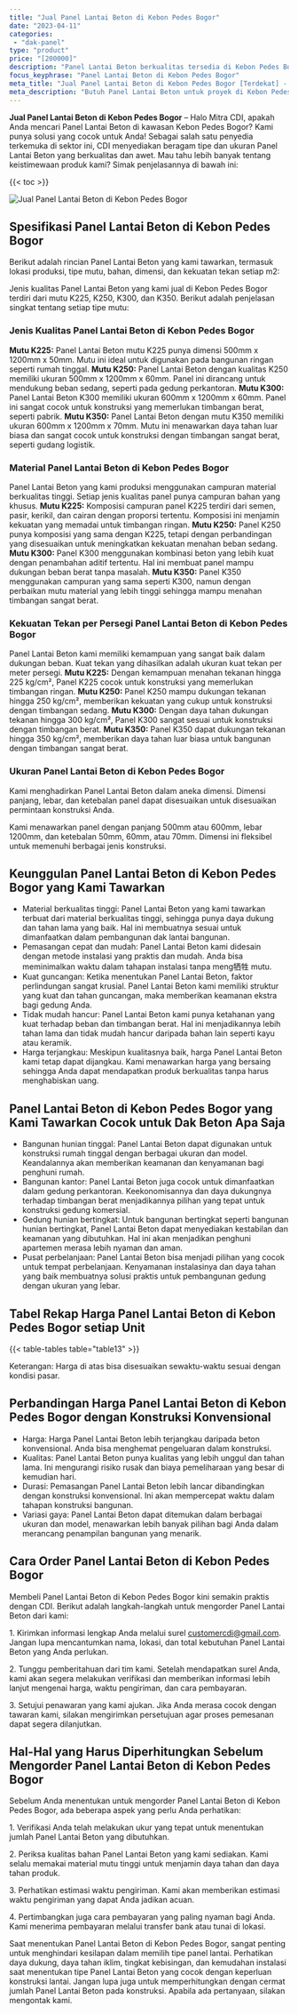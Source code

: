 ```yaml
---
title: "Jual Panel Lantai Beton di Kebon Pedes Bogor"
date: "2023-04-11"
categories:
 - "dak-panel"
type: "product"
price: "[200000]"
description: "Panel Lantai Beton berkualitas tersedia di Kebon Pedes Bogor. Panel Lantai Beton dirancang untuk kebutuhan konstruksi modern dengan performa prima. Hubungi kami sekarang."
focus_keyphrase: "Panel Lantai Beton di Kebon Pedes Bogor"
meta_title: "Jual Panel Lantai Beton di Kebon Pedes Bogor [Terdekat] - CDI"
meta_description: "Butuh Panel Lantai Beton untuk proyek di Kebon Pedes Bogor?. Tersedia Panel Lantai Beton premium untuk pembangunan. Penawaran spesial hanya di sini."
---
```


**Jual Panel Lantai Beton di Kebon Pedes Bogor** – Halo Mitra CDI, apakah Anda mencari Panel Lantai Beton di kawasan Kebon Pedes Bogor? Kami punya solusi yang cocok untuk Anda! Sebagai salah satu penyedia terkemuka di sektor ini, CDI menyediakan beragam tipe dan ukuran Panel Lantai Beton yang berkualitas dan awet. Mau tahu lebih banyak tentang keistimewaan produk kami? Simak penjelasannya di bawah ini:

{{< toc >}}

![Jual Panel Lantai Beton di Kebon Pedes Bogor](/images/dak-panel/dak-panel-26.jpg)

## Spesifikasi Panel Lantai Beton di Kebon Pedes Bogor

Berikut adalah rincian Panel Lantai Beton yang kami tawarkan, termasuk lokasi produksi, tipe mutu, bahan, dimensi, dan kekuatan tekan setiap m2:

Jenis kualitas Panel Lantai Beton yang kami jual di Kebon Pedes Bogor terdiri dari mutu K225, K250, K300, dan K350. Berikut adalah penjelasan singkat tentang setiap tipe mutu:

### Jenis Kualitas Panel Lantai Beton di Kebon Pedes Bogor

**Mutu K225:** Panel Lantai Beton mutu K225 punya dimensi 500mm x 1200mm x 50mm. Mutu ini ideal untuk digunakan pada bangunan ringan seperti rumah tinggal.
**Mutu K250:** Panel Lantai Beton dengan kualitas K250 memiliki ukuran 500mm x 1200mm x 60mm. Panel ini dirancang untuk mendukung beban sedang, seperti pada gedung perkantoran.
**Mutu K300:** Panel Lantai Beton K300 memiliki ukuran 600mm x 1200mm x 60mm. Panel ini sangat cocok untuk konstruksi yang memerlukan timbangan berat, seperti pabrik.
**Mutu K350:** Panel Lantai Beton dengan mutu K350 memiliki ukuran 600mm x 1200mm x 70mm. Mutu ini menawarkan daya tahan luar biasa dan sangat cocok untuk konstruksi dengan timbangan sangat berat, seperti gudang logistik.

### Material Panel Lantai Beton di Kebon Pedes Bogor

Panel Lantai Beton yang kami produksi menggunakan campuran material berkualitas tinggi. Setiap jenis kualitas panel punya campuran bahan yang khusus.
**Mutu K225:** Komposisi campuran panel K225 terdiri dari semen, pasir, kerikil, dan cairan dengan proporsi tertentu. Komposisi ini menjamin kekuatan yang memadai untuk timbangan ringan.
**Mutu K250:** Panel K250 punya komposisi yang sama dengan K225, tetapi dengan perbandingan yang disesuaikan untuk meningkatkan kekuatan menahan beban sedang.
**Mutu K300:** Panel K300 menggunakan kombinasi beton yang lebih kuat dengan penambahan aditif tertentu. Hal ini membuat panel mampu dukungan beban berat tanpa masalah.
**Mutu K350:** Panel K350 menggunakan campuran yang sama seperti K300, namun dengan perbaikan mutu material yang lebih tinggi sehingga mampu menahan timbangan sangat berat.

### Kekuatan Tekan per Persegi Panel Lantai Beton di Kebon Pedes Bogor

Panel Lantai Beton kami memiliki kemampuan yang sangat baik dalam dukungan beban. Kuat tekan yang dihasilkan adalah ukuran kuat tekan per meter persegi.
**Mutu K225:** Dengan kemampuan menahan tekanan hingga 225 kg/cm², Panel K225 cocok untuk konstruksi yang memerlukan timbangan ringan.
**Mutu K250:** Panel K250 mampu dukungan tekanan hingga 250 kg/cm², memberikan kekuatan yang cukup untuk konstruksi dengan timbangan sedang.
**Mutu K300:** Dengan daya tahan dukungan tekanan hingga 300 kg/cm², Panel K300 sangat sesuai untuk konstruksi dengan timbangan berat.
**Mutu K350:** Panel K350 dapat dukungan tekanan hingga 350 kg/cm², memberikan daya tahan luar biasa untuk bangunan dengan timbangan sangat berat.

### Ukuran Panel Lantai Beton di Kebon Pedes Bogor

Kami menghadirkan Panel Lantai Beton dalam aneka dimensi. Dimensi panjang, lebar, dan ketebalan panel dapat disesuaikan untuk disesuaikan permintaan konstruksi Anda.

Kami menawarkan panel dengan panjang 500mm atau 600mm, lebar 1200mm, dan ketebalan 50mm, 60mm, atau 70mm. Dimensi ini fleksibel untuk memenuhi berbagai jenis konstruksi.

## Keunggulan Panel Lantai Beton di Kebon Pedes Bogor yang Kami Tawarkan

*   Material berkualitas tinggi: Panel Lantai Beton yang kami tawarkan terbuat dari material berkualitas tinggi, sehingga punya daya dukung dan tahan lama yang baik. Hal ini membuatnya sesuai untuk dimanfaatkan dalam pembangunan dak lantai bangunan.
*   Pemasangan cepat dan mudah: Panel Lantai Beton kami didesain dengan metode instalasi yang praktis dan mudah. Anda bisa meminimalkan waktu dalam tahapan instalasi tanpa meng牺牲 mutu.
*   Kuat guncangan: Ketika menentukan Panel Lantai Beton, faktor perlindungan sangat krusial. Panel Lantai Beton kami memiliki struktur yang kuat dan tahan guncangan, maka memberikan keamanan ekstra bagi gedung Anda.
*   Tidak mudah hancur: Panel Lantai Beton kami punya ketahanan yang kuat terhadap beban dan timbangan berat. Hal ini menjadikannya lebih tahan lama dan tidak mudah hancur daripada bahan lain seperti kayu atau keramik.
*   Harga terjangkau: Meskipun kualitasnya baik, harga Panel Lantai Beton kami tetap dapat dijangkau. Kami menawarkan harga yang bersaing sehingga Anda dapat mendapatkan produk berkualitas tanpa harus menghabiskan uang.

## Panel Lantai Beton di Kebon Pedes Bogor yang Kami Tawarkan Cocok untuk Dak Beton Apa Saja

*   Bangunan hunian tinggal: Panel Lantai Beton dapat digunakan untuk konstruksi rumah tinggal dengan berbagai ukuran dan model. Keandalannya akan memberikan keamanan dan kenyamanan bagi penghuni rumah.
*   Bangunan kantor: Panel Lantai Beton juga cocok untuk dimanfaatkan dalam gedung perkantoran. Keekonomisannya dan daya dukungnya terhadap timbangan berat menjadikannya pilihan yang tepat untuk konstruksi gedung komersial.
*   Gedung hunian bertingkat: Untuk bangunan bertingkat seperti bangunan hunian bertingkat, Panel Lantai Beton dapat menyediakan kestabilan dan keamanan yang dibutuhkan. Hal ini akan menjadikan penghuni apartemen merasa lebih nyaman dan aman.
*   Pusat perbelanjaan: Panel Lantai Beton bisa menjadi pilihan yang cocok untuk tempat perbelanjaan. Kenyamanan instalasinya dan daya tahan yang baik membuatnya solusi praktis untuk pembangunan gedung dengan ukuran yang lebar.

## Tabel Rekap Harga Panel Lantai Beton di Kebon Pedes Bogor setiap Unit

{{< table-tables table="table13" >}}

Keterangan: Harga di atas bisa disesuaikan sewaktu-waktu sesuai dengan kondisi pasar.

## Perbandingan Harga Panel Lantai Beton di Kebon Pedes Bogor dengan Konstruksi Konvensional

*   Harga: Harga Panel Lantai Beton lebih terjangkau daripada beton konvensional. Anda bisa menghemat pengeluaran dalam konstruksi.
*   Kualitas: Panel Lantai Beton punya kualitas yang lebih unggul dan tahan lama. Ini mengurangi risiko rusak dan biaya pemeliharaan yang besar di kemudian hari.
*   Durasi: Pemasangan Panel Lantai Beton lebih lancar dibandingkan dengan konstruksi konvensional. Ini akan mempercepat waktu dalam tahapan konstruksi bangunan.
*   Variasi gaya: Panel Lantai Beton dapat ditemukan dalam berbagai ukuran dan model, menawarkan lebih banyak pilihan bagi Anda dalam merancang penampilan bangunan yang menarik.

## Cara Order Panel Lantai Beton di Kebon Pedes Bogor

Membeli Panel Lantai Beton di Kebon Pedes Bogor kini semakin praktis dengan CDI. Berikut adalah langkah-langkah untuk mengorder Panel Lantai Beton dari kami:

1\.  Kirimkan informasi lengkap Anda melalui surel customercdi@gmail.com. Jangan lupa mencantumkan nama, lokasi, dan total kebutuhan Panel Lantai Beton yang Anda perlukan.

2\.  Tunggu pemberitahuan dari tim kami. Setelah mendapatkan surel Anda, kami akan segera melakukan verifikasi dan memberikan informasi lebih lanjut mengenai harga, waktu pengiriman, dan cara pembayaran.

3\.  Setujui penawaran yang kami ajukan. Jika Anda merasa cocok dengan tawaran kami, silakan mengirimkan persetujuan agar proses pemesanan dapat segera dilanjutkan.

## Hal-Hal yang Harus Diperhitungkan Sebelum Mengorder Panel Lantai Beton di Kebon Pedes Bogor

Sebelum Anda menentukan untuk mengorder Panel Lantai Beton di Kebon Pedes Bogor, ada beberapa aspek yang perlu Anda perhatikan:

1\.  Verifikasi Anda telah melakukan ukur yang tepat untuk menentukan jumlah Panel Lantai Beton yang dibutuhkan.

2\.  Periksa kualitas bahan Panel Lantai Beton yang kami sediakan. Kami selalu memakai material mutu tinggi untuk menjamin daya tahan dan daya tahan produk.

3\.  Perhatikan estimasi waktu pengiriman. Kami akan memberikan estimasi waktu pengiriman yang dapat Anda jadikan acuan.

4\.  Pertimbangkan juga cara pembayaran yang paling nyaman bagi Anda. Kami menerima pembayaran melalui transfer bank atau tunai di lokasi.

Saat menentukan Panel Lantai Beton di Kebon Pedes Bogor, sangat penting untuk menghindari kesilapan dalam memilih tipe panel lantai. Perhatikan daya dukung, daya tahan iklim, tingkat kebisingan, dan kemudahan instalasi saat menentukan tipe Panel Lantai Beton yang cocok dengan keperluan konstruksi lantai. Jangan lupa juga untuk memperhitungkan dengan cermat jumlah Panel Lantai Beton pada konstruksi. Apabila ada pertanyaan, silakan mengontak kami.